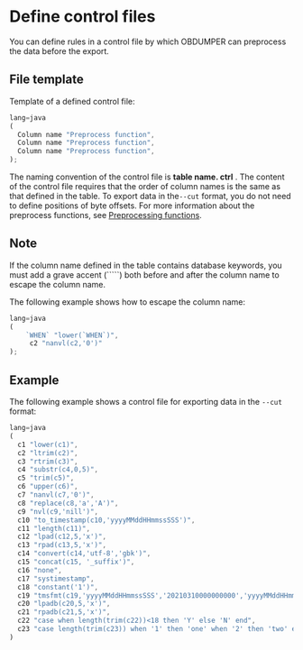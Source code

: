 Define control files 
=========================================

You can define rules in a control file by which OBDUMPER can preprocess the data before the export.

File template 
----------------------------------

Template of a defined control file:

```javascript
lang=java
(
  Column name "Preprocess function",
  Column name "Preprocess function",
  Column name "Preprocess function",
);
```



The naming convention of the control file is **table name. ctrl** . The content of the control file requires that the order of column names is the same as that defined in the table. To export data in the`--cut` format, you do not need to define positions of byte offsets. For more information about the preprocess functions, see [Preprocessing functions](../4.obdumper-data-processing/2.obdumper-preprocessing-functions.md).

Note 
-------------------------

If the column name defined in the table contains database keywords, you must add a grave accent (`````) both before and after the column name to escape the column name.

The following example shows how to escape the column name:

```javascript
lang=java
(
    `WHEN` "lower(`WHEN`)",
     c2 "nanvl(c2,'0')"
);
```



Example 
----------------------------

The following example shows a control file for exporting data in the `--cut` format:

```javascript
lang=java
(
  c1 "lower(c1)",                                                                                 -- Convert letters of values in Column c1 to lowercase.
  c2 "ltrim(c2)",                                                                                 -- Trim leading spaces of values in Column c2.
  c3 "rtrim(c3)",                                                                                 -- Trim trailing spaces of values in Column c3.
  c4 "substr(c4,0,5)",                                                                            -- Extract a substring of five characters from values in Column c4. The extraction starts from the first byte of each value.
  c5 "trim(c5)",                                                                                  -- Trim leading and trailing spaces of values in Column c5.
  c6 "upper(c6)",                                                                                 -- Convert letters of values in Column c6 to uppercase.
  c7 "nanvl(c7,'0')",                                                                             -- Verify values in Column c7 and return 0 for non-numeric values.
  c8 "replace(c8,'a','A')",                                                                       -- Replace Letter 'a' of values in Column c8 with Letter 'A'.
  c9 "nvl(c9,'nill')",                                                                            -- Verify whether values in Column c9 are null and return nill for null values.
  c10 "to_timestamp(c10,'yyyyMMddHHmmssSSS')",                                                    -- Convert values in Column c10 to the yyyy-MM-dd HH:mm:ss.SSS format. Return null if formatting fails.
  c11 "length(c11)",                                                                              -- Calculate the length of values in Column c11.
  c12 "lpad(c12,5,'x')",                                                                          -- Append a string of five 'x' to the left of values in Column c12.
  c13 "rpad(c13,5,'x')",                                                                          -- Append a string of five 'x' to the right of values in Column c13.
  c14 "convert(c14,'utf-8','gbk')",                                                               -- Convert the encoding of values in Column c14 from GBK to UTF-8.
  c15 "concat(c15, '_suffix')",                                                                   -- Concatenate values in Column c15 with a specific constant.
  c16 "none",                                                                                     -- Do not process values in Column c16.
  c17 "systimestamp",                                                                             -- Do not process values in Column c17.
  c18 "constant('1')",                                                                            -- Do not process values in Column c18. Return a constant 1.
  c19 "tmsfmt(c19,'yyyyMMddHHmmssSSS','20210310000000000','yyyyMMddHHmmssSSS')",                  -- Verify the dates of values in Column c19. If the verification fails, return the default value.
  c20 "lpadb(c20,5,'x')",                                                                         -- Append five single-byte 'x' to the left of values in Column c20.
  c21 "rpadb(c21,5,'x')",                                                                         -- Append five single-byte 'x' to the right of values in Column c21.
  c22 "case when length(trim(c22))<18 then 'Y' else 'N' end",                                     -- Verify whether values in Column c22 match the specified condition. If yes, return 'Y'.
  c23 "case length(trim(c23)) when '1' then 'one' when '2' then 'two' else 'unknown' end",        -- Verify whether values in Column c23 are equal to the specified value. If yes, return the corresponding value.
)
```


